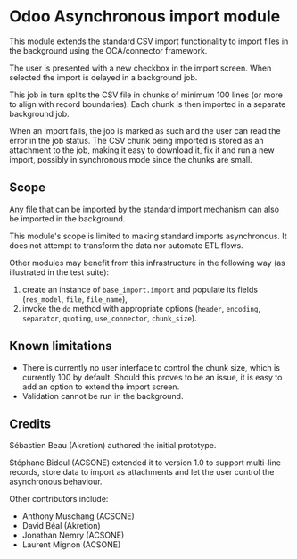 # Odoo Asynchronous import module

This module extends the standard CSV import functionality
to import files in the background using the OCA/connector
framework.

The user is presented with a new checkbox in the import
screen. When selected the import is delayed in a background
job.

This job in turn splits the CSV file in chunks of minimum 
100 lines (or more to align with record boundaries). Each
chunk is then imported in a separate background job.

When an import fails, the job is marked as such and the
user can read the error in the job status. The CSV chunk
being imported is stored as an attachment to the job, making
it easy to download it, fix it and run a new import, possibly
in synchronous mode since the chunks are small.

## Scope

Any file that can be imported by the standard import mechanism
can also be imported in the background.

This module's scope is limited to making standard imports
asynchronous. It does not attempt to transform the data nor
automate ETL flows.

Other modules may benefit from this infrastructure in the following way
(as illustrated in the test suite):

1. create an instance of `base_import.import` and populate its fields
   (`res_model`, `file`, `file_name`),
2. invoke the `do` method with appropriate options 
   (`header`, `encoding`, `separator`, `quoting`,
   `use_connector`, `chunk_size`).

## Known limitations

* There is currently no user interface to control the chunk size,
  which is currently 100 by default. Should this proves to be an issue,
  it is easy to add an option to extend the import screen.
* Validation cannot be run in the background.

## Credits

Sébastien Beau (Akretion) authored the initial prototype.

Stéphane Bidoul (ACSONE) extended it to version 1.0 to support
multi-line records, store data to import as attachments
and let the user control the asynchronous behaviour.

Other contributors include:

* Anthony Muschang (ACSONE)
* David Béal (Akretion)
* Jonathan Nemry (ACSONE)
* Laurent Mignon (ACSONE)
